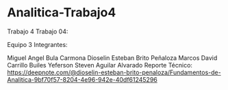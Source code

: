 # Analitica-Trabajo4
Trabajo 4
Trabajo 04:

Equipo 3
Integrantes:

Miguel Angel Bula Carmona
Dioselin Esteban Brito Peñaloza
Marcos David Carrillo Builes
Yeferson Steven Aguilar Alvarado
Reporte Técnico: https://deepnote.com/@dioselin-esteban-brito-penaloza/Fundamentos-de-Analitica-9bf70f57-8204-4e96-942e-40df61245296
